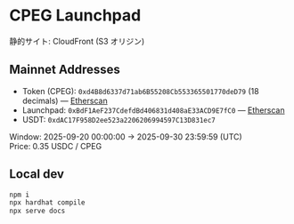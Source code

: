 # CPEG Launchpad

静的サイト: CloudFront (S3 オリジン)

## Mainnet Addresses

- Token (CPEG): `0xd4B8d6337d71ab6B55208Cb553365501770deD79` (18 decimals) — [Etherscan](https://etherscan.io/address/0xd4b8d6337d71ab6b55208cb553365501770ded79)
- Launchpad: `0xBdF1AeF237CdefdBd406831d408aE33ACD9E7fC0` — [Etherscan](https://etherscan.io/address/0xBdF1AeF237CdefdBd406831d408aE33ACD9E7fC0)
- USDT: `0xdAC17F958D2ee523a2206206994597C13D831ec7`

Window: 2025-09-20 00:00:00 → 2025-09-30 23:59:59 (UTC)  
Price: 0.35 USDC / CPEG

## Local dev

```bash
npm i
npx hardhat compile
npx serve docs
```
